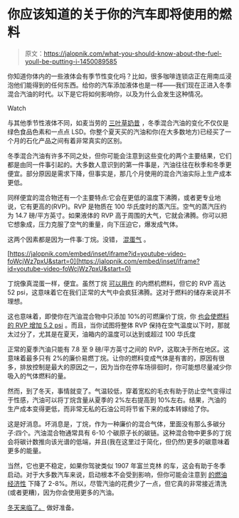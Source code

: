# 你应该知道的关于你的汽车即将使用的燃料

> 原文：<https://jalopnik.com/what-you-should-know-about-the-fuel-youll-be-putting-i-1450089585>

你知道你体内的一些液体会有季节性变化吗？比如，很多咖啡连锁店正在用南瓜浸泡他们能得到的任何东西。给你的汽车添加液体也是一样——我们现在正进入冬季混合汽油的时代。以下是它将如何影响你，以及为什么会发生这种情况。

Watch

与其他季节性液体不同，如麦当劳的 [三叶草奶昔](http://en.wikipedia.org/wiki/Shamrock_Shake) ，冬季混合汽油的变化不仅仅是绿色食品色素和一点点 LSD。你整个夏天买的汽油和你(在大多数地方)已经买了一个月的石化产品之间有着非常真实的区别。

冬季混合汽油有许多不同之处，但你可能会注意到这些变化的两个主要结果，它们都是由同一件事引起的。大多数人意识到的第一件事是，汽油往往在秋季和冬季更便宜。部分原因是需求下降，但事实是，那几个月使用的混合汽油实际上生产成本更低。

同样便宜的混合物还有一个主要特点:它会在更低的温度下沸腾，或者更专业地说，它有更高的(RVP)。RVP 是物质在 100 华氏度时的蒸汽压。空气的蒸汽压约为 14.7 磅/平方英寸。如果液体的 RVP 高于周围的大气，它就会沸腾。你可以把它想象成，压力克服了空气的重量，向下压迫它，爆发成气体。

这两个因素都是因为一件事:丁烷。没错， [混蛋气](http://www.urbandictionary.com/define.php?term=Bastard%20Gas) 。

 [https://jalopnik.com/embed/inset/iframe?id=youtube-video-foWcjWz7pxU&start=0](https://jalopnik.com/embed/inset/iframe?id=youtube-video-foWcjWz7pxU&start=0) 

丁烷像真混蛋一样，便宜。虽然丁烷 [可以用作](http://www.google.com/patents/US5033444) 的内燃机燃料，但它的 RVP 高达 52 psi，这意味着它在我们正常的大气中会疯狂沸腾。这对于燃料的储存来说并不理想。

这也意味着，即使你在汽油混合物中只添加 10%的可燃廉价丁烷，你 [也会使燃料的 RVP 增加 5.2 psi](http://www.theoildrum.com/story/2006/9/13/234043/431) 。而且，当你试图将整体 RVP 保持在空气温度以下时，那就太过分了，尤其是在夏天，油箱内的温度可以达到或超过 100 华氏度

正常的夏季汽油只能有 7.8 至 9 磅/平方英寸之间的 RVP，这取决于所在地区。这意味着最多只有 2%的廉价易燃丁烷。让你的燃料变成气体是有害的，原因有很多，排放控制是最大的原因之一，因为当你在停车场徘徊时，你可能想尽量减少你吸入的气体燃料的量。

然而，到了冬天，事情就变了。气温较低，穿着宽松的毛衣有助于防止空气变得过于性感，汽油可以将丁烷含量从夏季的 2%左右提高到 10%左右。结果，汽油的生产成本变得更低，而非常无私的石油公司将节省下来的成本转嫁给了你。

这是好消息。坏消息是，丁烷，作为一种廉价的混合气体，里面没有那么多碳分子:四个。汽油混合物通常具有 6-10 个碳原子长的碳链。这种混合物中更多的丁烷会将碳计数推向该光谱的低端，并且(我在这里过于简化，但仍然)更多的碳意味着更多的能量。

当然，它也更不稳定，如果你驾驶类似 1907 年富兰克林 的车，这会有助于冬季启动。对于大多数汽车来说，启动根本不会受到影响，但你可能会注意到 [的燃油经济性](http://itisscience.wordpress.com/2011/11/28/winter-gasoline-yes-there-is-a-difference/) 下降了 2-8%。所以，尽管汽油的花费少了一点，但它真的非常接近清洗(或者更糟)，因为你会使用更多的汽油。

[冬天来临了。](https://oppositelock.kinja.com/1450001177) 做好准备。